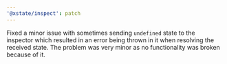 ```yaml
---
'@xstate/inspect': patch
---
```


Fixed a minor issue with sometimes sending `undefined` state to the inspector which resulted in an error being thrown in it when resolving the received state. The problem was very minor as no functionality was broken because of it.
